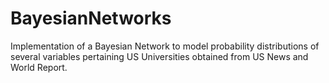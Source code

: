# BayesianNetworks
Implementation of a Bayesian Network to model probability distributions of several variables pertaining US Universities obtained from US News and World Report.
